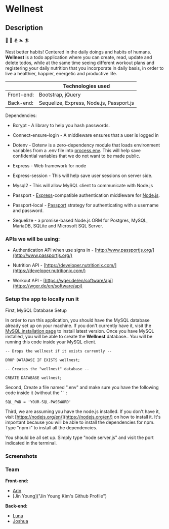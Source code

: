 
# Wellnest 

## Description

🚵 🚴 🏂 🏊 🏄

Nest better habits! Centered in the daily doings and habits of humans. **Wellnest** is a todo application where you can create, read, update and delete todos, while at the same time seeing different workout plans and registering your daily nutrition that you incorporate in daily basis, in order to live a healthier, happier, energetic and productive life.



| | Technologies used|
| ------ | ----------- |
| Front-end: | Bootstrap, jQuery |
| Back-end: | Sequelize, Express, Node.js, Passport.js |



Dependencies:

-   Bcrypt - A library to help you hash passwords.
    
-   Connect-ensure-login - A middleware ensures that a user is logged in
    
-   Dotenv - Dotenv is a zero-dependency module that loads environment variables from a .env file into [process.env](https://nodejs.org/docs/latest/api/process.html#process_process_env). This will help save confidential variables that we do not want to be made public.
    
-   Express - Web framework for node
    
-   Express-session - This will help save user sessions on server side.
    
-   Mysql2 - This will allow MySQL client to communicate with Node.js
    
-   Passport - [Express](http://expressjs.com/)-compatible authentication middleware for [Node.js](http://nodejs.org/).
    
-   Passport-local - [Passport](http://passportjs.org/) strategy for authenticating with a username and password.
    
-   Sequelize - a promise-based Node.js ORM for Postgres, MySQL, MariaDB, SQLite and Microsoft SQL Server.
    

### APIs we will be using:

-   Authentication API when use signs in - [http://www.passportjs.org/](http://www.passportjs.org/)
    
-   Nutrition API - [https://developer.nutritionix.com/](https://developer.nutritionix.com/)
    
-   Workout API - [https://wger.de/en/software/api](https://wger.de/en/software/api)



###  Setup the app to locally run it

First, MySQL Database Setup

In order to run this application, you should have the MySQL database already set up on your machine. If you don't currently have it, visit the  [MySQL installation page](https://dev.mysql.com/doc/refman/5.6/en/installing.html)  to install latest version. Once you have MySQL installed, you will be able to create the **Wellnest** database.. You will be running this code inside your MySQL client.

	-- Drops the wellnest if it exists currently --

	DROP DATABASE IF EXISTS wellnest;

	-- Creates the "wellnest" database --

	CREATE DATABASE wellnest;

Second, Create a file named ".env" and make sure you have the following code inside it (without the ' ' :
```
SQL_PWD = 'YOUR-SQL-PASSWORD'
```
Third, we are assuming you have the node.js installed. If you don't have it, visit [https://nodejs.org/en/](https://nodejs.org/en/) on how to install it. It's important because you will be able to install the dependencies for npm. Type "npm i" to install all the dependencies.

You should be all set up. Simply type "node server.js" and visit the port indicated in the terminal.	

### Screenshots


###  Team

**Front-end:**

 - [Arin]([https://github.com/arinmsn](https://github.com/arinmsn) "Arin Minasian's Github Profile")
 - [Jin Young]("Jin Young Kim's Github Profile")


**Back-end:**
 - [Luna]([https://github.com/lunazrivera](https://github.com/lunazrivera) "Luna Rivera's Github Profile")
 - [Joshua]([https://github.com/jflopezr11](https://github.com/jflopezr11) "Joshua Lopez's Github Profile")

